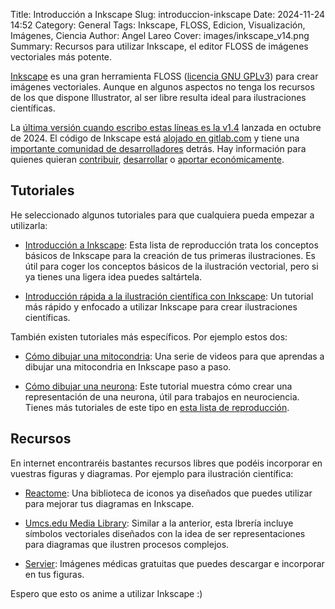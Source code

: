 Title: Introducción a Inkscape
Slug: introduccion-inkscape
Date: 2024-11-24 14:52
Category: General
Tags: Inkscape, FLOSS, Edicion, Visualización, Imágenes, Ciencia
Author: Angel Lareo
Cover: images/inkscape_v14.png
Summary: Recursos para utilizar Inkscape, el editor FLOSS de imágenes vectoriales más potente.

[Inkscape](https://inkscape.org/) es una gran herramienta FLOSS ([licencia GNU GPLv3](https://gitlab.com/inkscape/inbox/-/blob/master/LICENSE)) para crear imágenes vectoriales. Aunque en algunos aspectos no tenga los recursos de los que dispone Illustrator, al ser libre resulta ideal para ilustraciones científicas.

La [última versión cuando escribo estas líneas es la v1.4](https://www.youtube.com/watch?v=ROX0potqWTo) lanzada en octubre de 2024. El código de Inkscape está [alojado en gitlab.com](https://gitlab.com/inkscape) y tiene una [importante comunidad de desarrolladores](https://gitlab.com/groups/inkscape/-/group_members) detrás. Hay información para quienes quieran [contribuir](https://inkscape.org/es/contribuir/), [desarrollar](https://inkscape.org/es/desarrollo/) o [aportar económicamente](https://inkscape.org/es/ayudanos/donar/).

## Tutoriales

He seleccionado algunos tutoriales para que cualquiera pueda empezar a utilizarla:

- [Introducción a Inkscape](https://www.youtube.com/watch?v=HnZbwkUlj3E&list=PLxtauMB7RON-stAIiuQ_mRVNJw74gcaJj): Esta lista de reproducción trata los conceptos básicos de Inkscape para la creación de tus primeras ilustraciones. Es útil para coger los conceptos básicos de la ilustración vectorial, pero si ya tienes una ligera idea puedes saltártela.

- [Introducción rápida a la ilustración científica con Inkscape](https://www.youtube.com/watch?v=RldAR3Nnb9g): Un tutorial más rápido y enfocado a utilizar Inkscape para crear ilustraciones científicas.

También existen tutoriales más específicos. Por ejemplo estos dos:

- [Cómo dibujar una mitocondria](https://www.youtube.com/watch?v=0Ne5SFi5CnA&pp=ygUQaW5rc2NhcGUgc2NpZW5jZQ%3D%3D): Una serie de videos para que aprendas a dibujar una mitocondria en Inkscape paso a paso.

- [Cómo dibujar una neurona](https://www.youtube.com/watch?v=JJD3qVqEWGg&pp=ygUQaW5rc2NhcGUgc2NpZW5jZQ%3D%3D): Este tutorial muestra cómo crear una representación de una neurona, útil para trabajos en neurociencia.
Tienes más tutoriales de este tipo en [esta lista de reproducción](https://www.youtube.com/playlist?list=PLLwKCHa0QD1piouX5680HCJZGcKwSA7ON).

## Recursos

En internet encontraréis bastantes recursos libres que podéis incorporar en vuestras figuras y diagramas. Por ejemplo para ilustración científica:

- [Reactome](https://reactome.org/icon-lib): Una biblioteca de iconos ya diseñados que puedes utilizar para mejorar tus diagramas en Inkscape.

- [Umcs.edu Media Library](https://ian.umces.edu/media-library/symbols/): Similar a la anterior, esta lbrería incluye símbolos vectoriales diseñados con la idea de ser representaciones para diagramas que ilustren procesos complejos.

- [Servier](https://smart.servier.com/): Imágenes médicas gratuitas que puedes descargar e incorporar en tus figuras.

Espero que esto os anime a utilizar Inkscape :)